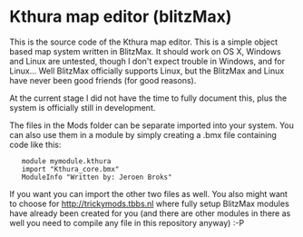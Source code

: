 # Kthura map editor (blitzMax)

This is the source code of the Kthura map editor. This is a simple object based map system written in BlitzMax.
It should work on OS X, Windows and Linux are untested, though I don't expect trouble in Windows, and for Linux... Well BlitzMax officially supports Linux, but the BlitzMax and Linux have never been good friends (for good reasons).

At the current stage I did not have the time to fully document this, plus the system is officially still in development.

The files in the Mods folder can be separate imported into your system. You can also use them in a module by simply creating a .bmx file containing code like this:
```BlitzMax
   module mymodule.kthura
   import "Kthura_core.bmx"
   ModuleInfo "Written by: Jeroen Broks"
```

If you want you can import the other two files as well. You also might want to choose for http://trickymods.tbbs.nl where fully setup BlitzMax modules have already been created for you (and there are other modules in there as well you need to compile any file in this repository anyway) :-P

 
